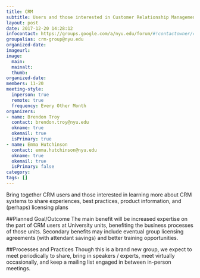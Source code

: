 ```yaml
---
title: CRM
subtitle: Users and those interested in Customer Relationship Management systems
layout: post
date: 2017-12-20 14:28:12
infocontact: https://groups.google.com/a/nyu.edu/forum/#!contactowner/crm-group
groupalias: crm-group@nyu.edu
organized-date: 
imageurl: 
image:
  main:
  mainalt:
  thumb:
organized-date: 
members: 11-20
meeting-style:
  inperson: true
  remote: true
  frequency: Every Other Month
organizers:
- name: Brendon Troy
  contact: brendon.troy@nyu.edu
  okname: true
  okemail: true
  isPrimary: true
- name: Emma Hutchinson
  contact: emma.hutchinson@nyu.edu
  okname: true
  okemail: true
  isPrimary: false
category: 
tags: []
---
```


Bring together CRM users and those interested in learning more about CRM systems to share experiences, best practices, product information, and (perhaps) licensing plans

##Planned Goal/Outcome
The main benefit will be increased expertise on the part of CRM users at University units, benefiting the business processes of those units. Secondary benefits may include eventual group licensing agreements (with attendant savings) and better training opportunities.

##Processes and Practices
Though this is a brand new group, we expect to meet periodically to share, bring in speakers / experts, meet virtually occasionally, and keep a mailing list engaged in between in-person meetings.
